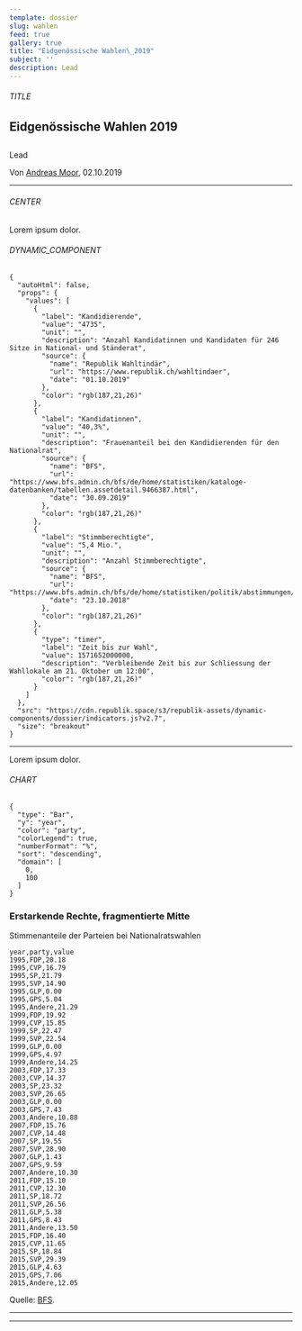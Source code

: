 ```yaml
---
template: dossier
slug: wahlen
feed: true
gallery: true
title: "Eidgenössische Wahlen\_2019"
subject: ''
description: Lead
---
```


<section><h6>TITLE</h6>

# Eidgenössische Wahlen 2019

## 

Lead

Von [Andreas Moor](/~65b64225-3843-4e41-a7a6-716ae81a5d57), 02.10.2019

<hr /></section>

<section><h6>CENTER</h6>

Lorem ipsum dolor.

<section><h6>DYNAMIC_COMPONENT</h6>

```
{
  "autoHtml": false,
  "props": {
    "values": [
      {
        "label": "Kandidierende",
        "value": "4735",
        "unit": "",
        "description": "Anzahl Kandidatinnen und Kandidaten für 246 Sitze in National- und Ständerat",
        "source": {
          "name": "Republik Wahltindär",
          "url": "https://www.republik.ch/wahltindaer",
          "date": "01.10.2019"
        },
        "color": "rgb(187,21,26)"
      },
      {
        "label": "Kandidatinnen",
        "value": "40,3%",
        "unit": "",
        "description": "Frauenanteil bei den Kandidierenden für den Nationalrat",
        "source": {
          "name": "BFS",
          "url": "https://www.bfs.admin.ch/bfs/de/home/statistiken/kataloge-datenbanken/tabellen.assetdetail.9466387.html",
          "date": "30.09.2019"
        },
        "color": "rgb(187,21,26)"
      },
      {
        "label": "Stimmberechtigte",
        "value": "5,4 Mio.",
        "unit": "",
        "description": "Anzahl Stimmberechtigte",
        "source": {
          "name": "BFS",
          "url": "https://www.bfs.admin.ch/bfs/de/home/statistiken/politik/abstimmungen/stimmbeteiligung.assetdetail.7646490.html",
          "date": "23.10.2018"
        },
        "color": "rgb(187,21,26)"
      },
      {
        "type": "timer",
        "label": "Zeit bis zur Wahl",
        "value": 1571652000000,
        "description": "Verbleibende Zeit bis zur Schliessung der Wahllokale am 21. Oktober um 12:00",
        "color": "rgb(187,21,26)"
      }
    ]
  },
  "src": "https://cdn.republik.space/s3/republik-assets/dynamic-components/dossier/indicators.js?v2.7",
  "size": "breakout"
}
```

<hr /></section>

Lorem ipsum dolor.

<section><h6>CHART</h6>

```
{
  "type": "Bar",
  "y": "year",
  "color": "party",
  "colorLegend": true,
  "numberFormat": "%",
  "sort": "descending",
  "domain": [
    0,
    100
  ]
}
```

### Erstarkende Rechte, fragmentierte Mitte

Stimmenanteile der Parteien bei Nationalratswahlen

```
year,party,value
1995,FDP,20.18
1995,CVP,16.79
1995,SP,21.79
1995,SVP,14.90
1995,GLP,0.00
1995,GPS,5.04
1995,Andere,21.29
1999,FDP,19.92
1999,CVP,15.85
1999,SP,22.47
1999,SVP,22.54
1999,GLP,0.00
1999,GPS,4.97
1999,Andere,14.25
2003,FDP,17.33
2003,CVP,14.37
2003,SP,23.32
2003,SVP,26.65
2003,GLP,0.00
2003,GPS,7.43
2003,Andere,10.88
2007,FDP,15.76
2007,CVP,14.48
2007,SP,19.55
2007,SVP,28.90
2007,GLP,1.43
2007,GPS,9.59
2007,Andere,10.30
2011,FDP,15.10
2011,CVP,12.30
2011,SP,18.72
2011,SVP,26.56
2011,GLP,5.38
2011,GPS,8.43
2011,Andere,13.50
2015,FDP,16.40
2015,CVP,11.65
2015,SP,18.84
2015,SVP,29.39
2015,GLP,4.63
2015,GPS,7.06
2015,Andere,12.05
```

Quelle: [BFS](https://www.bfs.admin.ch/bfs/de/home/statistiken/politik/wahlen/nationalratswahlen.assetdetail.217191.html).

<hr /></section>



<hr /></section>
